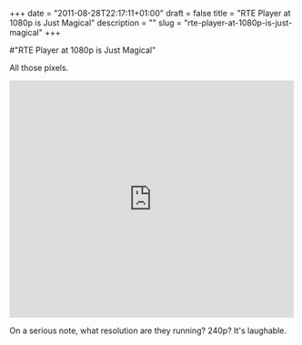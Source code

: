 +++
date = "2011-08-28T22:17:11+01:00"
draft = false
title = "RTE Player at 1080p is Just Magical"
description = ""
slug = "rte-player-at-1080p-is-just-magical"
+++

#"RTE Player at 1080p is Just Magical"


 All those pixels.<p /><div><iframe src="http://www.youtube.com/embed/F7khL9Ms4ow?wmode=transparent" allowfullscreen frameborder="0" height="417" width="500"></iframe></div><p /><div>On a serious note, what resolution are they running? 240p? It&#39;s laughable.</div>
 